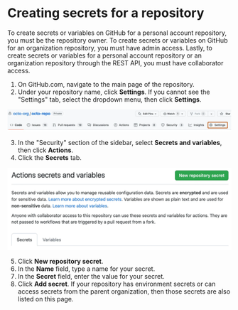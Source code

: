 # Creating secrets for a repository
To create secrets or variables on GitHub for a personal account repository, you must be the repository owner. To create secrets or variables on GitHub for an organization repository, you must have admin access. Lastly, to create secrets or variables for a personal account repository or an organization repository through the REST API, you must have collaborator access.

1. On GitHub.com, navigate to the main page of the repository.
2. Under your repository name, click  **Settings**. If you cannot see the "Settings" tab, select the  dropdown menu, then click **Settings**.

![Alt text](./repo-actions-settings.webp)

3. In the "Security" section of the sidebar, select  **Secrets and variables**, then click **Actions**.
4. Click the **Secrets** tab.

![Alt text](./actions-secrets-tab.webp)

5. Click **New repository secret**.
6. In the **Name** field, type a name for your secret.
7. In the **Secret** field, enter the value for your secret.
8. Click **Add secret**.
If your repository has environment secrets or can access secrets from the parent organization, then those secrets are also listed on this page.